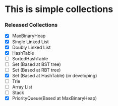 # This is simple collections 

### Released Collections

- [x] MaxBinaryHeap
- [x] Single Linked List
- [x] Doubly Linked List
- [x] HashTable
- [ ] SortedHashTable
- [ ] Set (Based at BST tree)
- [ ] Set (Based at RBT tree)
- [x] Set (Based at HashTable) (in developing)
- [ ] Trie
- [ ] Array List
- [ ] Stack
- [x] PriorityQueue(Based at MaxBinaryHeap)